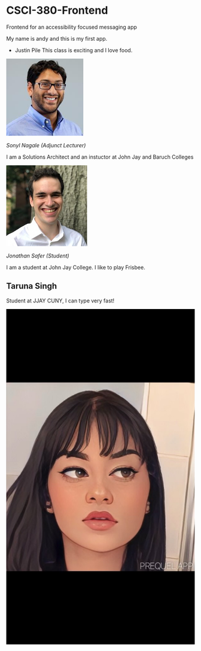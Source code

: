 # CSCI-380-Frontend
Frontend for an accessibility focused messaging app

My name is andy and this is my first app.



* Justin Pile
This class is exciting and I love food.



![](./_assets/1263746.jpeg)

_Sonyl Nagale (Adjunct Lecturer)_

I am a Solutions Architect and an instuctor at John Jay and Baruch Colleges

![](./_assets/1627495071694.jpg)

_Jonathan Safer (Student)_

I am a student at John Jay College. I like to play Frisbee.

## Taruna Singh
Student at JJAY CUNY, I can type very fast!

![](./_assets/IMG_1501.jpeg)